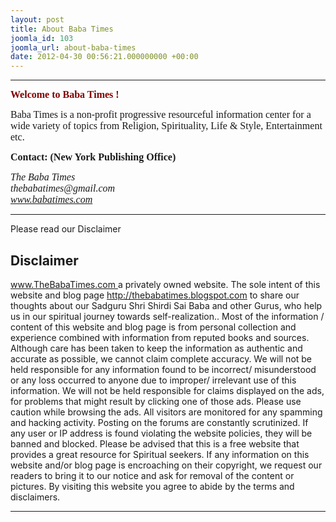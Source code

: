 ```yaml
---
layout: post
title: About Baba Times
joomla_id: 103
joomla_url: about-baba-times
date: 2012-04-30 00:56:21.000000000 +00:00
---
```

<hr />
<p><span style="font-family: trebuchet ms,geneva; font-size: 12pt; color: #800000;"><strong>Welcome to Baba Times !</strong></span></p>
<p><span style="font-family: trebuchet ms,geneva; font-size: 12pt;">Baba Times is a non-profit progressive resourceful information center for a wide variety of topics from Religion, Spirituality, Life &amp; Style, Entertainment etc.</span></p>
<p><span style="font-family: trebuchet ms,geneva; font-size: 12pt;"><strong>Contact: (New York Publishing Office)<br /></strong></span></p>
<address><span style="font-family: trebuchet ms,geneva; font-size: 12pt;">The Baba Times</span></address><address><span style="font-family: trebuchet ms,geneva; font-size: 12pt;">thebabatimes@gmail.com</span></address><address><span style="font-family: trebuchet ms,geneva; font-size: 12pt;"><a target="_blank" href="http://www.babatimes.com">www.babatimes.com</a></span></address><address><hr /></address>
<p>Please read our Disclaimer</p>
<div class="foot section">
<div class="widget Text">
<h2 class="title">Disclaimer</h2>
<div class="widget-content">
<p><a href="http://www.TheBabaTimes.com%20%20%20is">www.TheBabaTimes.com<span style="text-decoration: none;"> </span></a> a privately owned website. The sole intent of this website and blog page <a href="http://thebabatimes.blogspot.com%20is"></a><a href="http://thebabatimes.blogspot.com">http://thebabatimes.blogspot.com</a><span style="color: black; text-decoration: none;"> </span> to share our thoughts about our Sadguru Shri Shirdi Sai Baba and other Gurus, who help us in our spiritual journey towards self-realization.. Most of the information / content of this website and blog page is from personal collection and experience combined with information from reputed books and sources. Although care has been taken to keep the information as authentic and accurate as possible, we cannot claim complete accuracy. We will not be held responsible for any information found to be incorrect/ misunderstood or any loss occurred to anyone due to improper/ irrelevant use of this information. We will not be held responsible for claims displayed on the ads, for problems that might result by clicking one of those ads. Please use caution while browsing the ads. All visitors are monitored for any spamming and hacking activity. Posting on the forums are constantly scrutinized. If any user or IP address is found violating the website policies, they will be banned and blocked. Please be advised that this is a free website that provides a great resource for Spiritual seekers. If any information on this website and/or blog page is encroaching on their copyright, we request our readers to bring it to our notice and ask for removal of the content or pictures. By visiting this website you agree to abide by the terms and disclaimers.</p>
<hr />
<p>&nbsp;</p>
</div>
<span class="widget-item-control"> </span></div>
</div>
<p>&nbsp;</p>
